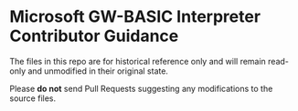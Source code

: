 # Microsoft GW-BASIC Interpreter Contributor Guidance

The files in this repo are for historical reference only and will remain read-only and unmodified in their original state.

Please **do not** send Pull Requests suggesting any modifications to the source files.
